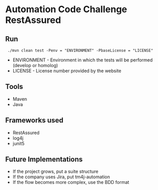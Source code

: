
# Automation Code Challenge RestAssured

 
## Run
     ./mvn clean test -Penv = "ENVIRONMENT" -PbaseLicense = "LICENSE"
- ENVIRONMENT - Environment in which the tests will be performed (develop or homolog)
- LICENSE - License number provided by the website
 
## Tools
* Maven
* Java

## Frameworks used
* RestAssured 
* log4j 
* junit5 

## Future Implementations
* If the project grows, put a suite structure
* If the company uses Jira, put tm4j-automation
* If the flow becomes more complex, use the BDD format